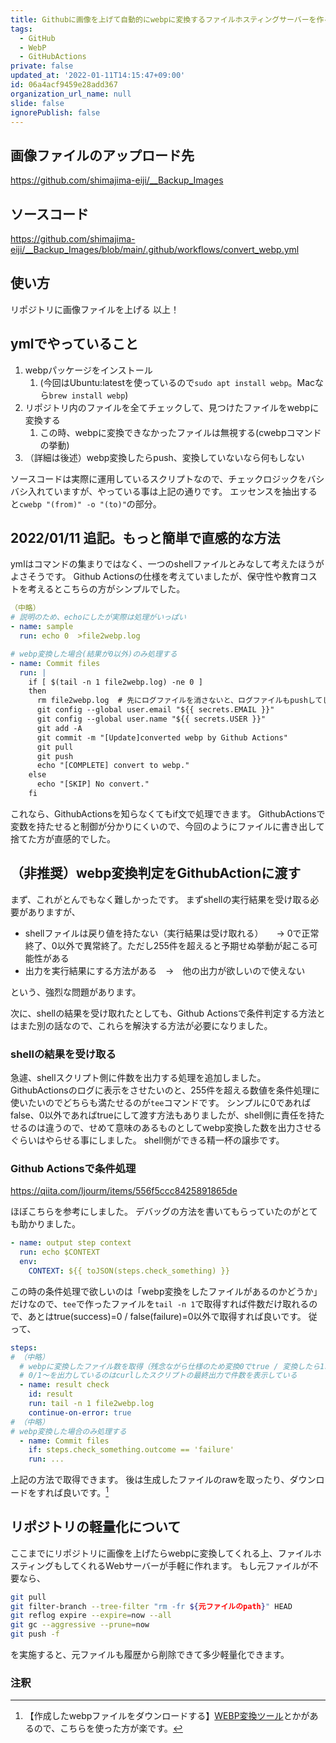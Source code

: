 ```yaml
---
title: Githubに画像を上げて自動的にwebpに変換するファイルホスティングサーバーを作る
tags:
  - GitHub
  - WebP
  - GitHubActions
private: false
updated_at: '2022-01-11T14:15:47+09:00'
id: 06a4acf9459e28add367
organization_url_name: null
slide: false
ignorePublish: false
---
```

## 画像ファイルのアップロード先
https://github.com/shimajima-eiji/__Backup_Images

## ソースコード
https://github.com/shimajima-eiji/__Backup_Images/blob/main/.github/workflows/convert_webp.yml

## 使い方
リポジトリに画像ファイルを上げる
以上！

## ymlでやっていること
1. webpパッケージをインストール
    1. (今回はUbuntu:latestを使っているので`sudo apt install webp`。Macなら`brew install webp`)
1. リポジトリ内のファイルを全てチェックして、見つけたファイルをwebpに変換する
    1. この時、webpに変換できなかったファイルは無視する(cwebpコマンドの挙動)
1. （詳細は後述）webp変換したらpush、変換していないなら何もしない

ソースコードは実際に運用しているスクリプトなので、チェックロジックをバシバシ入れていますが、やっている事は上記の通りです。
エッセンスを抽出すると`cwebp "(from)" -o "(to)"`の部分。

## 2022/01/11 追記。もっと簡単で直感的な方法
ymlはコマンドの集まりではなく、一つのshellファイルとみなして考えたほうがよさそうです。
Github Actionsの仕様を考えていましたが、保守性や教育コストを考えるとこちらの方がシンプルでした。

``` .yml
（中略）
# 説明のため、echoにしたが実際は処理がいっぱい
- name: sample
  run: echo 0  >file2webp.log

# webp変換した場合(結果が0以外)のみ処理する
- name: Commit files
  run: |
    if [ $(tail -n 1 file2webp.log) -ne 0 ]
    then
      rm file2webp.log  # 先にログファイルを消さないと、ログファイルもpushしてしまう
      git config --global user.email "${{ secrets.EMAIL }}"
      git config --global user.name "${{ secrets.USER ​}}"
      ​git add -A
      ​git commit -m "[Update]converted webp by Github Actions"
      ​git pull
      ​git push
      ​echo "[COMPLETE] convert to webp."
    ​else
      ​echo "[SKIP] No convert."
    ​fi
```

これなら、GithubActionsを知らなくてもif文で処理できます。
GithubActionsで変数を持たせると制御が分かりにくいので、今回のようにファイルに書き出して捨てた方が直感的でした。

## （非推奨）webp変換判定をGithubActionに渡す
まず、これがとんでもなく難しかったです。
まずshellの実行結果を受け取る必要がありますが、

- shellファイルは戻り値を持たない（実行結果は受け取れる）　　→ 0で正常終了、0以外で異常終了。ただし255件を超えると予期せぬ挙動が起こる可能性がある
- 出力を実行結果にする方法がある　→　他の出力が欲しいので使えない

という、強烈な問題があります。

次に、shellの結果を受け取れたとしても、Github Actionsで条件判定する方法とはまた別の話なので、これらを解決する方法が必要になりました。

### shellの結果を受け取る
急遽、shellスクリプト側に件数を出力する処理を追加しました。
GithubActionsのログに表示をさせたいのと、255件を超える数値を条件処理に使いたいのでどちらも満たせるのが`tee`コマンドです。
シンプルに0であればfalse、0以外であればtrueにして渡す方法もありましたが、shell側に責任を持たせるのは違うので、せめて意味のあるものとしてwebp変換した数を出力させるぐらいはやらせる事にしました。
shell側ができる精一杯の譲歩です。

### Github Actionsで条件処理
https://qiita.com/ljourm/items/556f5ccc8425891865de

ほぼこちらを参考にしました。
デバッグの方法を書いてもらっていたのがとても助かりました。

``` debug.yml
- name: output step context
  run: echo $CONTEXT
  env:
    CONTEXT: ${{ toJSON(steps.check_something) }}
```

この時の条件処理で欲しいのは「webp変換をしたファイルがあるのかどうか」だけなので、`tee`で作ったファイルを`tail -n 1`で取得すれば件数だけ取れるので、あとはtrue(success)=0 / false(failure)=0以外で取得すれば良いです。
従って、

``` convert_webp.yml
steps:
# （中略）
  # webpに変換したファイル数を取得（残念ながら仕様のため変換0でtrue / 変換したら1以上になりfalse)
  # 0/1〜を出力しているのはcurlしたスクリプトの最終出力で件数を表示している
  - name: result check
    id: result
    run: tail -n 1 file2webp.log
    continue-on-error: true
# （中略）
# webp変換した場合のみ処理する
  - name: Commit files
    if: steps.check_something.outcome == 'failure'
    run: ...
```

上記の方法で取得できます。
後は生成したファイルのrawを取ったり、ダウンロードをすれば良いです。[^1]
[^1]: 【作成したwebpファイルをダウンロードする】[WEBP変換ツール](https://lab.syncer.jp/Tool/Webp-Converter)とかがあるので、こちらを使った方が楽です。

## リポジトリの軽量化について
ここまでにリポジトリに画像を上げたらwebpに変換してくれる上、ファイルホスティングもしてくれるWebサーバーが手軽に作れます。
もし元ファイルが不要なら、

``` sh
git pull
git filter-branch --tree-filter "rm -fr ${元ファイルのpath}" HEAD
git reflog expire --expire=now --all
git gc --aggressive --prune=now
git push -f
```

を実施すると、元ファイルも履歴から削除できて多少軽量化できます。

### 注釈
